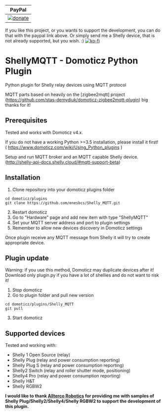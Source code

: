 | PayPal |
|-------|
|  [![donate](https://img.shields.io/badge/donate-PayPal-blue.svg)](https://www.paypal.me/rpieasy) |
If you like this project, or you wants to support the development, you can do that with the paypal link above. Or simply send me a Shelly device, that is not already supported, but you wish. :)
[![ko-fi](https://www.ko-fi.com/img/githubbutton_sm.svg)](https://ko-fi.com/I3I5UT4H)

# ShellyMQTT - Domoticz Python Plugin
Python plugin for Shelly relay devices using MQTT protocol

MQTT parts based on heavily on the [zigbee2mqtt] project (https://github.com/stas-demydiuk/domoticz-zigbee2mqtt-plugin) 
big thanks for it!

## Prerequisites

Tested and works with Domoticz v4.x.

If you do not have a working Python >=3.5 installation, please install it first! ( https://www.domoticz.com/wiki/Using_Python_plugins )

Setup and run MQTT broker and an MQTT capable Shelly device. (http://shelly-api-docs.shelly.cloud/#mqtt-support-beta)

## Installation

1. Clone repository into your domoticz plugins folder
```
cd domoticz/plugins
git clone https://github.com/enesbcs/Shelly_MQTT.git
```
2. Restart domoticz
3. Go to "Hardware" page and add new item with type "ShellyMQTT"
4. Set your MQTT server address and port to plugin settings
5. Remember to allow new devices discovery in Domoticz settings

Once plugin receive any MQTT message from Shelly it will try to create appropriate device.

## Plugin update

Warning: if you use this method, Domoticz may duplicate devices after it! Download only plugin.py if you have a lot of shellies and do not want to risk it!

1. Stop domoticz
2. Go to plugin folder and pull new version
```
cd domoticz/plugins/Shelly_MQTT
git pull
```
3. Start domoticz

## Supported devices

Tested and working with:
 - Shelly 1 Open Source (relay)
 - Shelly Plug (relay and power consumption reporting)
 - Shelly Plug S (relay and power consumption reporting)
 - Shelly2 Switch (relay and roller shutter mode, positioning)
 - Shelly4 Pro (relay and power consumption reporting)
 - Shelly H&T
 - Shelly RGBW2

**I would like to thank [Allterco Robotics](https://allterco.com/en/Shelly) for providing me with samples of Shelly Plug/Shelly2/Shelly4/Shelly RGBW2 to support the development of this plugin.**

